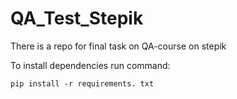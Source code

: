 # QA_Test_Stepik
There is a repo for final task on QA-course on stepik

To install dependencies run command:  
```
pip install -r requirements. txt
```